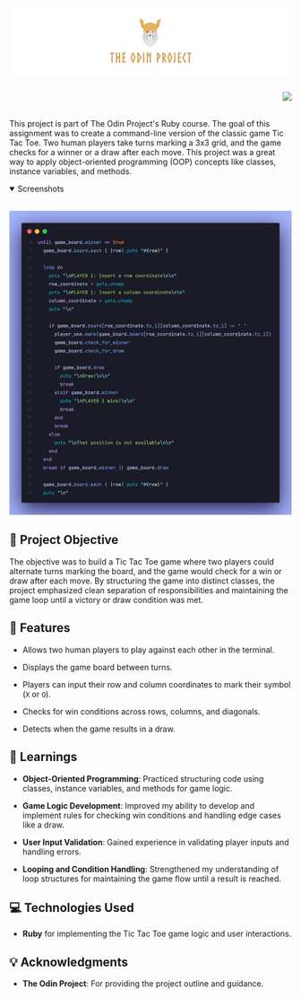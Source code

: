 # <img src="https://raw.githubusercontent.com/dsbfelipe/readme-banners/main/images/odin-project.png">

<img align="right" src="https://img.shields.io/badge/Ruby-CC342D?style=for-the-badge&logo=ruby&logoColor=white">

<br>
<br>

This project is part of The Odin Project's Ruby course. The goal of this assignment was to create a command-line version of the classic game Tic Tac Toe. Two human players take turns marking a 3x3 grid, and the game checks for a winner or a draw after each move. This project was a great way to apply object-oriented programming (OOP) concepts like classes, instance variables, and methods.

<details open>
<summary>
 Screenshots
</summary> <br />
    
<p align="center">
    <img src="screenshots/screenshot.png"/>

</details>

## 📝 Project Objective

The objective was to build a Tic Tac Toe game where two players could alternate turns marking the board, and the game would check for a win or draw after each move. By structuring the game into distinct classes, the project emphasized clean separation of responsibilities and maintaining the game loop until a victory or draw condition was met.

## 🔧 Features

- Allows two human players to play against each other in the terminal.

- Displays the game board between turns.

- Players can input their row and column coordinates to mark their symbol (`X` or `O`).

- Checks for win conditions across rows, columns, and diagonals.

- Detects when the game results in a draw.

## 📖 Learnings

- **Object-Oriented Programming**: Practiced structuring code using classes, instance variables, and methods for game logic.

- **Game Logic Development**: Improved my ability to develop and implement rules for checking win conditions and handling edge cases like a draw.

- **User Input Validation**: Gained experience in validating player inputs and handling errors.

- **Looping and Condition Handling**: Strengthened my understanding of loop structures for maintaining the game flow until a result is reached.

## 💻 Technologies Used

- **Ruby** for implementing the Tic Tac Toe game logic and user interactions.

## 💡 Acknowledgments

- **The Odin Project**: For providing the project outline and guidance.
